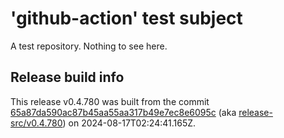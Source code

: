 # 'github-action' test subject

A test repository. Nothing to see here.


## Release build info

This release v0.4.780 was built from the commit [65a87da590ac87b45aa55aa317b49e7ec8e6095c](https://github.com/kattecon/gh-release-test-ga/tree/65a87da590ac87b45aa55aa317b49e7ec8e6095c) (aka [release-src/v0.4.780](https://github.com/kattecon/gh-release-test-ga/tree/release-src/v0.4.780)) on 2024-08-17T02:24:41.165Z.
        